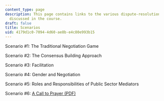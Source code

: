 ```yaml
---
content_type: page
description: This page contains links to the various dispute-resolutions scenarios
  discussed in the course.
draft: false
title: Scenarios
uid: 4179d1c0-7094-4d60-ae8b-e4c80e993b15
---
```

Scenario #1: The Traditional Negotiation Game

Scenario #2: The Consensus Building Approach

Scenario #3: Facilitation

Scenario #4: Gender and Negotiation

Scenario #5: Roles and Responsibilities of Public Sector Mediators

Scenario #6: [A Call to Prayer (PDF)](https://hwpi.harvard.edu/files/pluralism/files/new_a_call_to_prayer_a.pdf)